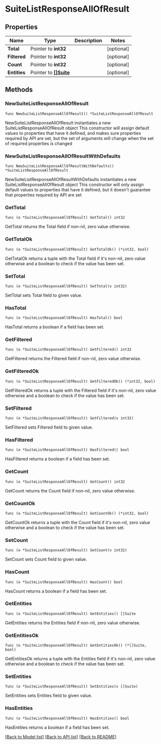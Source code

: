 # SuiteListResponseAllOfResult

## Properties

Name | Type | Description | Notes
------------ | ------------- | ------------- | -------------
**Total** | Pointer to **int32** |  | [optional] 
**Filtered** | Pointer to **int32** |  | [optional] 
**Count** | Pointer to **int32** |  | [optional] 
**Entities** | Pointer to [**[]Suite**](Suite.md) |  | [optional] 

## Methods

### NewSuiteListResponseAllOfResult

`func NewSuiteListResponseAllOfResult() *SuiteListResponseAllOfResult`

NewSuiteListResponseAllOfResult instantiates a new SuiteListResponseAllOfResult object
This constructor will assign default values to properties that have it defined,
and makes sure properties required by API are set, but the set of arguments
will change when the set of required properties is changed

### NewSuiteListResponseAllOfResultWithDefaults

`func NewSuiteListResponseAllOfResultWithDefaults() *SuiteListResponseAllOfResult`

NewSuiteListResponseAllOfResultWithDefaults instantiates a new SuiteListResponseAllOfResult object
This constructor will only assign default values to properties that have it defined,
but it doesn't guarantee that properties required by API are set

### GetTotal

`func (o *SuiteListResponseAllOfResult) GetTotal() int32`

GetTotal returns the Total field if non-nil, zero value otherwise.

### GetTotalOk

`func (o *SuiteListResponseAllOfResult) GetTotalOk() (*int32, bool)`

GetTotalOk returns a tuple with the Total field if it's non-nil, zero value otherwise
and a boolean to check if the value has been set.

### SetTotal

`func (o *SuiteListResponseAllOfResult) SetTotal(v int32)`

SetTotal sets Total field to given value.

### HasTotal

`func (o *SuiteListResponseAllOfResult) HasTotal() bool`

HasTotal returns a boolean if a field has been set.

### GetFiltered

`func (o *SuiteListResponseAllOfResult) GetFiltered() int32`

GetFiltered returns the Filtered field if non-nil, zero value otherwise.

### GetFilteredOk

`func (o *SuiteListResponseAllOfResult) GetFilteredOk() (*int32, bool)`

GetFilteredOk returns a tuple with the Filtered field if it's non-nil, zero value otherwise
and a boolean to check if the value has been set.

### SetFiltered

`func (o *SuiteListResponseAllOfResult) SetFiltered(v int32)`

SetFiltered sets Filtered field to given value.

### HasFiltered

`func (o *SuiteListResponseAllOfResult) HasFiltered() bool`

HasFiltered returns a boolean if a field has been set.

### GetCount

`func (o *SuiteListResponseAllOfResult) GetCount() int32`

GetCount returns the Count field if non-nil, zero value otherwise.

### GetCountOk

`func (o *SuiteListResponseAllOfResult) GetCountOk() (*int32, bool)`

GetCountOk returns a tuple with the Count field if it's non-nil, zero value otherwise
and a boolean to check if the value has been set.

### SetCount

`func (o *SuiteListResponseAllOfResult) SetCount(v int32)`

SetCount sets Count field to given value.

### HasCount

`func (o *SuiteListResponseAllOfResult) HasCount() bool`

HasCount returns a boolean if a field has been set.

### GetEntities

`func (o *SuiteListResponseAllOfResult) GetEntities() []Suite`

GetEntities returns the Entities field if non-nil, zero value otherwise.

### GetEntitiesOk

`func (o *SuiteListResponseAllOfResult) GetEntitiesOk() (*[]Suite, bool)`

GetEntitiesOk returns a tuple with the Entities field if it's non-nil, zero value otherwise
and a boolean to check if the value has been set.

### SetEntities

`func (o *SuiteListResponseAllOfResult) SetEntities(v []Suite)`

SetEntities sets Entities field to given value.

### HasEntities

`func (o *SuiteListResponseAllOfResult) HasEntities() bool`

HasEntities returns a boolean if a field has been set.


[[Back to Model list]](../README.md#documentation-for-models) [[Back to API list]](../README.md#documentation-for-api-endpoints) [[Back to README]](../README.md)


